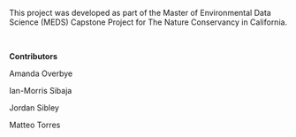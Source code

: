 This project was developed as part of the Master of Environmental Data Science (MEDS) Capstone Project for The Nature Conservancy in California.

<br> 

**Contributors**

Amanda Overbye

Ian-Morris Sibaja

Jordan Sibley

Matteo Torres